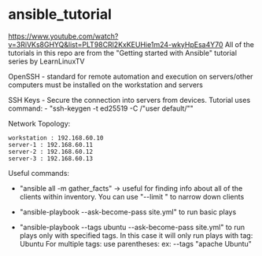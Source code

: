 # ansible_tutorial

 https://www.youtube.com/watch?v=3RiVKs8GHYQ&list=PLT98CRl2KxKEUHie1m24-wkyHpEsa4Y70
 All of the tutorials in this repo are from the "Getting started with Ansible" tutorial series
 by LearnLinuxTV
 
 OpenSSH - standard for remote automation and execution on servers/other computers must be installed on the     workstation and servers

SSH Keys - Secure the connection into servers from devices. Tutorial uses command:
    - "ssh-keygen -t ed25519 -C /"user default/""


Network Topology: 

	workstation : 192.168.60.10
	server-1 : 192.168.60.11
	server-2 : 192.168.60.12
	server-3 : 192.168.60.13


Useful commands: 

  - "ansible all -m gather_facts" -> useful for finding info about all of the clients within inventory. You can use "--limit <ip>" to narrow down clients

  - "ansible-playbook --ask-become-pass site.yml" to run basic plays

  - "ansible-playbook --tags ubuntu --ask-become-pass site.yml" to run plays only with specified tags. In this case it will only run plays with tag: Ubuntu
    For multiple tags: use parentheses: ex: --tags "apache Ubuntu"
